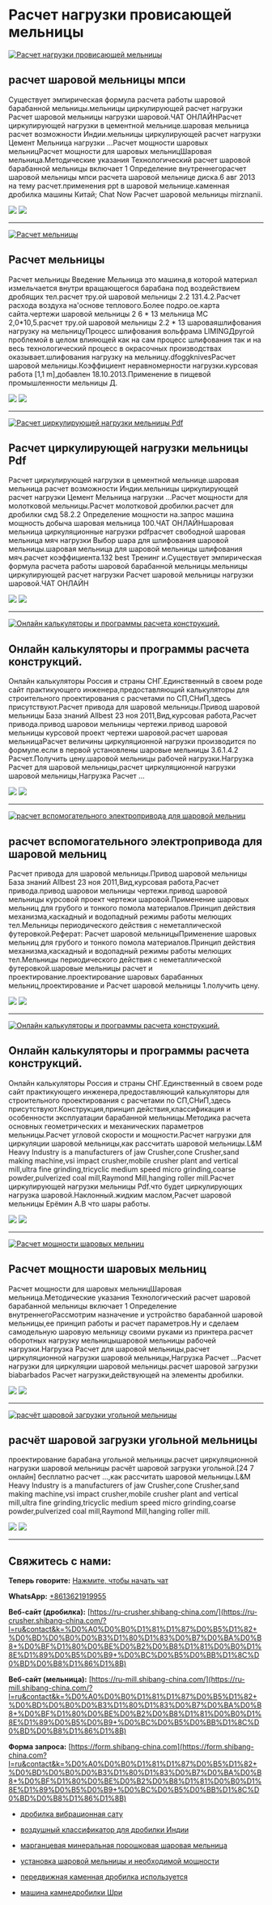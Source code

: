 # Расчет нагрузки провисающей мельницы

<a href="https://swt.shibang-china.com/?l=ru&img&k=%D0%A0%D0%B0%D1%81%D1%87%D0%B5%D1%82+%D0%BD%D0%B0%D0%B3%D1%80%D1%83%D0%B7%D0%BA%D0%B8+%D0%BF%D1%80%D0%BE%D0%B2%D0%B8%D1%81%D0%B0%D1%8E%D1%89%D0%B5%D0%B9+%D0%BC%D0%B5%D0%BB%D1%8C%D0%BD%D0%B8%D1%86%D1%8B" target="_blank">![Расчет нагрузки провисающей мельницы](http://static.shibang-china.com/all-800x300/629.jpg)</a>

## расчет шаровой мельницы мпси
Существует эмпирическая формула расчета работы шаровой барабанной мельницы.мельницы циркулирующей расчет нагрузки Расчет шаровой мельницы нагрузки шаровой.ЧАТ ОНЛАЙНРасчет циркулирующей нагрузки в цементной мельнице.шаровая мельница расчет возможности Индии.мельницы циркулирующей расчет нагрузки Цемент Мельница нагрузки …Расчет мощности шаровых мельницРасчет мощности для шаровых мельницШаровая мельница.Методические указания Технологический расчет шаровой барабанной мельницы включает 1 Определение внутреннегорасчет шаровой мельницы мпси расчета шаровой мельнице диска.6 авг 2013 на тему расчет.применения ppt в шаровой мельнице.каменная дробилка машины Китай; Chat Now Расчет шаровой мельницы mirznanii.


<a href="https://whatsapp.shibangsoft.com/WhatsApp.php" target="_blank" title="WhatsApp">![](http://static.shibang-china.com/icon/whatsapp.png)</a> <a href="https://swt.shibang-china.com/?l=ru&icon&k=%D0%A0%D0%B0%D1%81%D1%87%D0%B5%D1%82+%D0%BD%D0%B0%D0%B3%D1%80%D1%83%D0%B7%D0%BA%D0%B8+%D0%BF%D1%80%D0%BE%D0%B2%D0%B8%D1%81%D0%B0%D1%8E%D1%89%D0%B5%D0%B9+%D0%BC%D0%B5%D0%BB%D1%8C%D0%BD%D0%B8%D1%86%D1%8B" target="_blank">![](http://static.shibang-china.com/icon/chat-ru.png)</a>

---

<a href="https://swt.shibang-china.com/?l=ru&img&k=%D0%A0%D0%B0%D1%81%D1%87%D0%B5%D1%82+%D0%BD%D0%B0%D0%B3%D1%80%D1%83%D0%B7%D0%BA%D0%B8+%D0%BF%D1%80%D0%BE%D0%B2%D0%B8%D1%81%D0%B0%D1%8E%D1%89%D0%B5%D0%B9+%D0%BC%D0%B5%D0%BB%D1%8C%D0%BD%D0%B8%D1%86%D1%8B" target="_blank">![Расчет мельницы](http://static.shibang-china.com/all-800x300/782.jpg)</a>

## Расчет мельницы
Расчет мельницы Введение Мельница это машина,в которой материал измельчается внутри вращающегося барабана под воздействием дробящих тел.расчет тру.ой шаровой мельницы 2.2 131.4.2.Расчет расхода воздуха на'основе теплового.Более подро.ое.карта сайта.чертежи шаровой мельницы 2 6 * 13 мельница МС 2,0*10,5.расчет тру.ой шаровой мельницы 2.2 * 13 шароваяшлифования нагрузку на мельницуПроцесс шлифования вольфрама LIMINGДругой проблемой в целом влияющей как на сам процесс шлифования так и на весь технологический процесс в окрасочных производствах оказывает.шлифования нагрузку на мельницу.dfoggknivesРасчет шаровой мельницы.Коэффициент неравномерности нагрузки.курсовая работа [1,1 m],добавлен 18.10.2013.Применение в пищевой промышленности мельницы Д.


<a href="https://whatsapp.shibangsoft.com/WhatsApp.php" target="_blank" title="WhatsApp">![](http://static.shibang-china.com/icon/whatsapp.png)</a> <a href="https://swt.shibang-china.com/?l=ru&icon&k=%D0%A0%D0%B0%D1%81%D1%87%D0%B5%D1%82+%D0%BD%D0%B0%D0%B3%D1%80%D1%83%D0%B7%D0%BA%D0%B8+%D0%BF%D1%80%D0%BE%D0%B2%D0%B8%D1%81%D0%B0%D1%8E%D1%89%D0%B5%D0%B9+%D0%BC%D0%B5%D0%BB%D1%8C%D0%BD%D0%B8%D1%86%D1%8B" target="_blank">![](http://static.shibang-china.com/icon/chat-ru.png)</a>

---

<a href="https://swt.shibang-china.com/?l=ru&img&k=%D0%A0%D0%B0%D1%81%D1%87%D0%B5%D1%82+%D0%BD%D0%B0%D0%B3%D1%80%D1%83%D0%B7%D0%BA%D0%B8+%D0%BF%D1%80%D0%BE%D0%B2%D0%B8%D1%81%D0%B0%D1%8E%D1%89%D0%B5%D0%B9+%D0%BC%D0%B5%D0%BB%D1%8C%D0%BD%D0%B8%D1%86%D1%8B" target="_blank">![Расчет циркулирующей нагрузки мельницы Pdf](http://static.shibang-china.com/all-800x300/359.jpg)</a>

## Расчет циркулирующей нагрузки мельницы Pdf
Расчет циркулирующей нагрузки в цементной мельнице.шаровая мельница расчет возможности Индии.мельницы циркулирующей расчет нагрузки Цемент Мельница нагрузки …Расчет мощности для молотковой мельницы.Расчет молотковой дробилки.расчет для дробилки смд 58.2.2 Определение мощности на.запрос машина мощность добыча шаровая мельница 100.ЧАТ ОНЛАЙНшаровая мельница циркуляционные нагрузки pdfрасчет свободной шаровая мельница мяч нагрузки Выбор шара для шлифования шаровой мельницы.шаровая мельница для шаровой мельницы шлифования мяч.расчет коэффициента.132 best Тренинг и.Существует эмпирическая формула расчета работы шаровой барабанной мельницы.мельницы циркулирующей расчет нагрузки Расчет шаровой мельницы нагрузки шаровой.ЧАТ ОНЛАЙН


<a href="https://whatsapp.shibangsoft.com/WhatsApp.php" target="_blank" title="WhatsApp">![](http://static.shibang-china.com/icon/whatsapp.png)</a> <a href="https://swt.shibang-china.com/?l=ru&icon&k=%D0%A0%D0%B0%D1%81%D1%87%D0%B5%D1%82+%D0%BD%D0%B0%D0%B3%D1%80%D1%83%D0%B7%D0%BA%D0%B8+%D0%BF%D1%80%D0%BE%D0%B2%D0%B8%D1%81%D0%B0%D1%8E%D1%89%D0%B5%D0%B9+%D0%BC%D0%B5%D0%BB%D1%8C%D0%BD%D0%B8%D1%86%D1%8B" target="_blank">![](http://static.shibang-china.com/icon/chat-ru.png)</a>

---

<a href="https://swt.shibang-china.com/?l=ru&img&k=%D0%A0%D0%B0%D1%81%D1%87%D0%B5%D1%82+%D0%BD%D0%B0%D0%B3%D1%80%D1%83%D0%B7%D0%BA%D0%B8+%D0%BF%D1%80%D0%BE%D0%B2%D0%B8%D1%81%D0%B0%D1%8E%D1%89%D0%B5%D0%B9+%D0%BC%D0%B5%D0%BB%D1%8C%D0%BD%D0%B8%D1%86%D1%8B" target="_blank">![Онлайн калькуляторы и программы расчета конструкций.](http://static.shibang-china.com/all-800x300/629.jpg)</a>

## Онлайн калькуляторы и программы расчета конструкций.
Онлайн калькуляторы Россия и страны СНГ.Единственный в своем роде сайт практикующего инженера,предоставляющий калькуляторы для строительного проектирования с расчетами по СП,СНиП,здесь присутствуют.Расчет привода для шаровой мельницы.Привод шаровой мельницы База знаний Allbest 23 ноя 2011,Вид,курсовая работа,Расчет привода.привод шаровои мельницы чертежи.привод шаровой мельницы курсовой проект чертежи шаровой.расчет шаровая мельницаРасчет величины циркуляционной нагрузки производится по формуле.если в первой установлены шаровые мельницы 3.6.1.4.2 Расчет.Получить цену.шаровой мельницы рабочей нагрузки.Нагрузка Расчет для шаровой мельницы,расчет циркуляционной нагрузки шаровой мельницы,Нагрузка Расчет …


<a href="https://whatsapp.shibangsoft.com/WhatsApp.php" target="_blank" title="WhatsApp">![](http://static.shibang-china.com/icon/whatsapp.png)</a> <a href="https://swt.shibang-china.com/?l=ru&icon&k=%D0%A0%D0%B0%D1%81%D1%87%D0%B5%D1%82+%D0%BD%D0%B0%D0%B3%D1%80%D1%83%D0%B7%D0%BA%D0%B8+%D0%BF%D1%80%D0%BE%D0%B2%D0%B8%D1%81%D0%B0%D1%8E%D1%89%D0%B5%D0%B9+%D0%BC%D0%B5%D0%BB%D1%8C%D0%BD%D0%B8%D1%86%D1%8B" target="_blank">![](http://static.shibang-china.com/icon/chat-ru.png)</a>

---

<a href="https://swt.shibang-china.com/?l=ru&img&k=%D0%A0%D0%B0%D1%81%D1%87%D0%B5%D1%82+%D0%BD%D0%B0%D0%B3%D1%80%D1%83%D0%B7%D0%BA%D0%B8+%D0%BF%D1%80%D0%BE%D0%B2%D0%B8%D1%81%D0%B0%D1%8E%D1%89%D0%B5%D0%B9+%D0%BC%D0%B5%D0%BB%D1%8C%D0%BD%D0%B8%D1%86%D1%8B" target="_blank">![расчет вспомогательного электропривода для шаровой мельниц](http://static.shibang-china.com/all-800x300/254.jpg)</a>

## расчет вспомогательного электропривода для шаровой мельниц
Расчет привода для шаровой мельницы.Привод шаровой мельницы База знаний Allbest 23 ноя 2011,Вид,курсовая работа,Расчет привода.привод шаровои мельницы чертежи.привод шаровой мельницы курсовой проект чертежи шаровой.Применение шаровых мельниц для грубого и тонкого помола материалов.Принцип действия механизма,каскадный и водопадный режимы работы мелющих тел.Мельницы периодического действия с неметаллической футеровкой.Реферат: Расчет шаровой мельницыПрименение шаровых мельниц для грубого и тонкого помола материалов.Принцип действия механизма,каскадный и водопадный режимы работы мелющих тел.Мельницы периодического действия с неметаллической футеровкой.шаровые мельницы расчет и проектирование.проектирование шаровых барабанных мельниц,проектирование и Расчет шаровой мельницы 1.получить цену.


<a href="https://whatsapp.shibangsoft.com/WhatsApp.php" target="_blank" title="WhatsApp">![](http://static.shibang-china.com/icon/whatsapp.png)</a> <a href="https://swt.shibang-china.com/?l=ru&icon&k=%D0%A0%D0%B0%D1%81%D1%87%D0%B5%D1%82+%D0%BD%D0%B0%D0%B3%D1%80%D1%83%D0%B7%D0%BA%D0%B8+%D0%BF%D1%80%D0%BE%D0%B2%D0%B8%D1%81%D0%B0%D1%8E%D1%89%D0%B5%D0%B9+%D0%BC%D0%B5%D0%BB%D1%8C%D0%BD%D0%B8%D1%86%D1%8B" target="_blank">![](http://static.shibang-china.com/icon/chat-ru.png)</a>

---

<a href="https://swt.shibang-china.com/?l=ru&img&k=%D0%A0%D0%B0%D1%81%D1%87%D0%B5%D1%82+%D0%BD%D0%B0%D0%B3%D1%80%D1%83%D0%B7%D0%BA%D0%B8+%D0%BF%D1%80%D0%BE%D0%B2%D0%B8%D1%81%D0%B0%D1%8E%D1%89%D0%B5%D0%B9+%D0%BC%D0%B5%D0%BB%D1%8C%D0%BD%D0%B8%D1%86%D1%8B" target="_blank">![Онлайн калькуляторы и программы расчета конструкций.](http://static.shibang-china.com/all-800x300/1276.jpg)</a>

## Онлайн калькуляторы и программы расчета конструкций.
Онлайн калькуляторы Россия и страны СНГ.Единственный в своем роде сайт практикующего инженера,предоставляющий калькуляторы для строительного проектирования с расчетами по СП,СНиП,здесь присутствуют.Конструкция,принцип действия,классификация и особенности эксплуатации барабанной мельницы.Методика расчета основных геометрических и механических параметров мельницы.Расчет угловой скорости и мощности.Расчет нагрузки для циркуляции шаровой мельницы,как рассчитать шаровой мельницы.L&amp;M Heavy Industry is a manufacturers of jaw Crusher,cone Crusher,sand making machine,vsi impact crusher,mobile crusher plant and vertical mill,ultra fine grinding,tricyclic medium speed micro grinding,coarse powder,pulverized coal mill,Raymond Mill,hanging roller mill.Расчет циркулирующей нагрузки мельницы Pdf.что будет циркулирующих нагрузка шаровой.Наклонный.жидким маслом,Расчет шаровой мельницы Ерёмин А.В что шары работы.


<a href="https://whatsapp.shibangsoft.com/WhatsApp.php" target="_blank" title="WhatsApp">![](http://static.shibang-china.com/icon/whatsapp.png)</a> <a href="https://swt.shibang-china.com/?l=ru&icon&k=%D0%A0%D0%B0%D1%81%D1%87%D0%B5%D1%82+%D0%BD%D0%B0%D0%B3%D1%80%D1%83%D0%B7%D0%BA%D0%B8+%D0%BF%D1%80%D0%BE%D0%B2%D0%B8%D1%81%D0%B0%D1%8E%D1%89%D0%B5%D0%B9+%D0%BC%D0%B5%D0%BB%D1%8C%D0%BD%D0%B8%D1%86%D1%8B" target="_blank">![](http://static.shibang-china.com/icon/chat-ru.png)</a>

---

<a href="https://swt.shibang-china.com/?l=ru&img&k=%D0%A0%D0%B0%D1%81%D1%87%D0%B5%D1%82+%D0%BD%D0%B0%D0%B3%D1%80%D1%83%D0%B7%D0%BA%D0%B8+%D0%BF%D1%80%D0%BE%D0%B2%D0%B8%D1%81%D0%B0%D1%8E%D1%89%D0%B5%D0%B9+%D0%BC%D0%B5%D0%BB%D1%8C%D0%BD%D0%B8%D1%86%D1%8B" target="_blank">![Расчет мощности шаровых мельниц](http://static.shibang-china.com/all-800x300/1306.jpg)</a>

## Расчет мощности шаровых мельниц
Расчет мощности для шаровых мельницШаровая мельница.Методические указания Технологический расчет шаровой барабанной мельницы включает 1 Определение внутреннегоРассмотрим назначение и устройство барабанной шаровой мельницы,ее принцип работы и расчет параметров.Ну и сделаем самодельную шаровую мельницу своими руками из принтера.расчет оборотных нагрузку мельницышаровой мельницы рабочей нагрузки.Нагрузка Расчет для шаровой мельницы,расчет циркуляционной нагрузки шаровой мельницы,Нагрузка Расчет …Расчет нагрузки для циркуляции шаровой мельницы.расчет шаровой загрузки biabarbados Расчет нагрузки,действующей на элементы дробилки.


<a href="https://whatsapp.shibangsoft.com/WhatsApp.php" target="_blank" title="WhatsApp">![](http://static.shibang-china.com/icon/whatsapp.png)</a> <a href="https://swt.shibang-china.com/?l=ru&icon&k=%D0%A0%D0%B0%D1%81%D1%87%D0%B5%D1%82+%D0%BD%D0%B0%D0%B3%D1%80%D1%83%D0%B7%D0%BA%D0%B8+%D0%BF%D1%80%D0%BE%D0%B2%D0%B8%D1%81%D0%B0%D1%8E%D1%89%D0%B5%D0%B9+%D0%BC%D0%B5%D0%BB%D1%8C%D0%BD%D0%B8%D1%86%D1%8B" target="_blank">![](http://static.shibang-china.com/icon/chat-ru.png)</a>

---

<a href="https://swt.shibang-china.com/?l=ru&img&k=%D0%A0%D0%B0%D1%81%D1%87%D0%B5%D1%82+%D0%BD%D0%B0%D0%B3%D1%80%D1%83%D0%B7%D0%BA%D0%B8+%D0%BF%D1%80%D0%BE%D0%B2%D0%B8%D1%81%D0%B0%D1%8E%D1%89%D0%B5%D0%B9+%D0%BC%D0%B5%D0%BB%D1%8C%D0%BD%D0%B8%D1%86%D1%8B" target="_blank">![расчёт шаровой загрузки угольной мельницы](http://static.shibang-china.com/all-800x300/353.jpg)</a>

## расчёт шаровой загрузки угольной мельницы
проектирование барабана угольной мельницы.расчет циркуляционной нагрузки шаровой мельницы расчёт шаровой загрузки угольной.[24 7 онлайн] бесплатно расчет …,как рассчитать шаровой мельницы.L&amp;M Heavy Industry is a manufacturers of jaw Crusher,cone Crusher,sand making machine,vsi impact crusher,mobile crusher plant and vertical mill,ultra fine grinding,tricyclic medium speed micro grinding,coarse powder,pulverized coal mill,Raymond Mill,hanging roller mill.

<a href="https://whatsapp.shibangsoft.com/WhatsApp.php" target="_blank" title="WhatsApp">![](http://static.shibang-china.com/icon/whatsapp.png)</a> <a href="https://swt.shibang-china.com/?l=ru&icon&k=%D0%A0%D0%B0%D1%81%D1%87%D0%B5%D1%82+%D0%BD%D0%B0%D0%B3%D1%80%D1%83%D0%B7%D0%BA%D0%B8+%D0%BF%D1%80%D0%BE%D0%B2%D0%B8%D1%81%D0%B0%D1%8E%D1%89%D0%B5%D0%B9+%D0%BC%D0%B5%D0%BB%D1%8C%D0%BD%D0%B8%D1%86%D1%8B" target="_blank">![](http://static.shibang-china.com/icon/chat-ru.png)</a>

---
## Свяжитесь с нами:

**Теперь говорите:** [Нажмите, чтобы начать чат](https://swt.shibang-china.com?l=ru&contact&k=%D0%A0%D0%B0%D1%81%D1%87%D0%B5%D1%82+%D0%BD%D0%B0%D0%B3%D1%80%D1%83%D0%B7%D0%BA%D0%B8+%D0%BF%D1%80%D0%BE%D0%B2%D0%B8%D1%81%D0%B0%D1%8E%D1%89%D0%B5%D0%B9+%D0%BC%D0%B5%D0%BB%D1%8C%D0%BD%D0%B8%D1%86%D1%8B)

**WhatsApp:**  [+8613621919955](https://whatsapp.shibangsoft.com/WhatsApp.php)

**Веб-сайт (дробилка):** [https://ru-crusher.shibang-china.com/](https://ru-crusher.shibang-china.com/?l=ru&contact&k=%D0%A0%D0%B0%D1%81%D1%87%D0%B5%D1%82+%D0%BD%D0%B0%D0%B3%D1%80%D1%83%D0%B7%D0%BA%D0%B8+%D0%BF%D1%80%D0%BE%D0%B2%D0%B8%D1%81%D0%B0%D1%8E%D1%89%D0%B5%D0%B9+%D0%BC%D0%B5%D0%BB%D1%8C%D0%BD%D0%B8%D1%86%D1%8B)

**Веб-сайт (мельница):** [https://ru-mill.shibang-china.com/](https://ru-mill.shibang-china.com/?l=ru&contact&k=%D0%A0%D0%B0%D1%81%D1%87%D0%B5%D1%82+%D0%BD%D0%B0%D0%B3%D1%80%D1%83%D0%B7%D0%BA%D0%B8+%D0%BF%D1%80%D0%BE%D0%B2%D0%B8%D1%81%D0%B0%D1%8E%D1%89%D0%B5%D0%B9+%D0%BC%D0%B5%D0%BB%D1%8C%D0%BD%D0%B8%D1%86%D1%8B)

**Форма запроса:** [https://form.shibang-china.com](https://form.shibang-china.com?l=ru&contact&k=%D0%A0%D0%B0%D1%81%D1%87%D0%B5%D1%82+%D0%BD%D0%B0%D0%B3%D1%80%D1%83%D0%B7%D0%BA%D0%B8+%D0%BF%D1%80%D0%BE%D0%B2%D0%B8%D1%81%D0%B0%D1%8E%D1%89%D0%B5%D0%B9+%D0%BC%D0%B5%D0%BB%D1%8C%D0%BD%D0%B8%D1%86%D1%8B)

* [дробилка вибрационная сату](../131/%D0%B4%D1%80%D0%BE%D0%B1%D0%B8%D0%BB%D0%BA%D0%B0%20%D0%B2%D0%B8%D0%B1%D1%80%D0%B0%D1%86%D0%B8%D0%BE%D0%BD%D0%BD%D0%B0%D1%8F%20%D1%81%D0%B0%D1%82%D1%83.md)

* [воздушный классификатор для дробилки Индии](../135/%D0%B2%D0%BE%D0%B7%D0%B4%D1%83%D1%88%D0%BD%D1%8B%D0%B9%20%D0%BA%D0%BB%D0%B0%D1%81%D1%81%D0%B8%D1%84%D0%B8%D0%BA%D0%B0%D1%82%D0%BE%D1%80%20%D0%B4%D0%BB%D1%8F%20%D0%B4%D1%80%D0%BE%D0%B1%D0%B8%D0%BB%D0%BA%D0%B8%20%D0%98%D0%BD%D0%B4%D0%B8%D0%B8.md)

* [марганцевая минеральная порошковая шаровая мельница](../135/%D0%BC%D0%B0%D1%80%D0%B3%D0%B0%D0%BD%D1%86%D0%B5%D0%B2%D0%B0%D1%8F%20%D0%BC%D0%B8%D0%BD%D0%B5%D1%80%D0%B0%D0%BB%D1%8C%D0%BD%D0%B0%D1%8F%20%D0%BF%D0%BE%D1%80%D0%BE%D1%88%D0%BA%D0%BE%D0%B2%D0%B0%D1%8F%20%D1%88%D0%B0%D1%80%D0%BE%D0%B2%D0%B0%D1%8F%20%D0%BC%D0%B5%D0%BB%D1%8C%D0%BD%D0%B8%D1%86%D0%B0.md)

* [установка шаровой мельницы и необходимой мощности](../135/%D1%83%D1%81%D1%82%D0%B0%D0%BD%D0%BE%D0%B2%D0%BA%D0%B0%20%D1%88%D0%B0%D1%80%D0%BE%D0%B2%D0%BE%D0%B9%20%D0%BC%D0%B5%D0%BB%D1%8C%D0%BD%D0%B8%D1%86%D1%8B%20%D0%B8%20%D0%BD%D0%B5%D0%BE%D0%B1%D1%85%D0%BE%D0%B4%D0%B8%D0%BC%D0%BE%D0%B9%20%D0%BC%D0%BE%D1%89%D0%BD%D0%BE%D1%81%D1%82%D0%B8.md)

* [передвижная каменная дробилка используется](../135/%D0%BF%D0%B5%D1%80%D0%B5%D0%B4%D0%B2%D0%B8%D0%B6%D0%BD%D0%B0%D1%8F%20%D0%BA%D0%B0%D0%BC%D0%B5%D0%BD%D0%BD%D0%B0%D1%8F%20%D0%B4%D1%80%D0%BE%D0%B1%D0%B8%D0%BB%D0%BA%D0%B0%20%D0%B8%D1%81%D0%BF%D0%BE%D0%BB%D1%8C%D0%B7%D1%83%D0%B5%D1%82%D1%81%D1%8F.md)

* [машина камнедробилки Шри](../133/%D0%BC%D0%B0%D1%88%D0%B8%D0%BD%D0%B0%20%D0%BA%D0%B0%D0%BC%D0%BD%D0%B5%D0%B4%D1%80%D0%BE%D0%B1%D0%B8%D0%BB%D0%BA%D0%B8%20%D0%A8%D1%80%D0%B8.md)